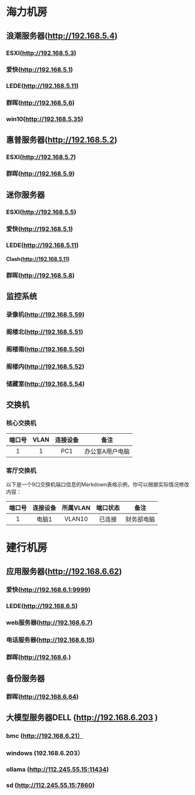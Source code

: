 # 海力机房

## 浪潮服务器(http://192.168.5.4)
### ESXI(http://192.168.5.3)
### 爱快(http://192.168.5.1)
### LEDE(http://192.168.5.11)
### 群晖(http://192.168.5.6)
### win10(http://192.168.5.35)


## 惠普服务器(http://192.168.5.2)
### ESXI(http://192.168.5.7)
### 群晖(http://192.168.5.9)

## 迷你服务器
### ESXI(http://192.168.5.5)
### 爱快(http://192.168.5.1)
### LEDE(http://192.168.5.11)
#### Clash(http://192.168.5.11)
### 群晖(http://192.168.5.8)

## 监控系统
### 录像机(http://192.168.5.59)
### 阁楼北(http://192.168.5.51)
### 阁楼南(http://192.168.5.50)
### 阁楼内(http://192.168.5.52)
### 储藏室(http://192.168.5.54)


## 交换机
### 核心交换机
|端口号|VLAN|连接设备|备注|
|:----:|:----:|:----:|:----:|
|1|1|PC1|办公室A用户电脑|

### 客厅交换机
以下是一个9口交换机端口信息的Markdown表格示例，你可以根据实际情况修改内容：

|端口号|连接设备|所属VLAN|端口状态|备注|
|:------:|:------:|:------:|:------:|:------:|
|1|电脑1|VLAN10|已连接|财务部电脑|


# 建行机房


## 应用服务器(http://192.168.6.62)

### 爱快(http://192.168.6.1:9999)
### LEDE(http://192.168.6.5)
### web服务器(http://192.168.6.7)
### 电话服务器(http://192.168.6.15)
### 群晖(http://192.168.6.)

## 备份服务器
### 群晖(http://192.168.6.64)

## 大模型服务器DELL (http://192.168.6.203  )
### bmc (http://192.168.6.21）
### windows (192.168.6.203）
### ollama (http://112.245.55.15:11434)
### sd (http://112.245.55.15:7860)

